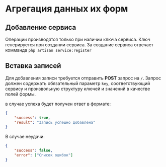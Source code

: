 # Агрегация данных их форм

## Добавление сервиса

Операции производятся только при наличии ключа сервиса. Ключ генерируется при создании сервиса. 
За создание сервиса отвечает комманда `php artisan service:register`

## Вставка записей

Для добавления записи требуется отправить __POST__ запрос на `/`. 
Запрос должен содержать обязательный параметр `key`, соответствующий сервису и произвольную структуру ключей и значений в качестве полей формы.

в случае успеха будет получен ответ в формате:

```json
{
    "success": true,
    "result": "Запись успешно добавлена"
}
```

В случае неудачи:

```json
{
    "success": false,
    "error": ["Список ошибок"]
}
```

